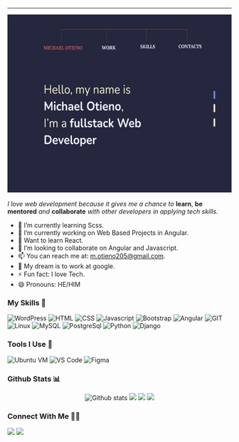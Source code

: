 <!--### Hi there 👋, I'm Michael Otieno-->
___

 [<img src="/port.png" alt="image" width="1000px" height="400px">](https://github.com/Michael-Otieno)<!--insert portfolio link-->

<!--#### Software Engineer
I can help you solve a software problem, build a product or grow an existing product.-->
_I love web development because it gives me a chance to_ **learn**, **be mentored** _and_ **collaborate** _with other developers in applying tech skills._

* :seedling: I’m currently learning Scss.
* :telescope: I’m currently working on Web Based Projects in Angular.
* :school: Want to learn React.
* :dancers: I’m looking to collaborate on Angular and Javascript.
* :mailbox: You can reach me at: m.otieno205@gmail.com. 
* :thought_balloon: My dream is to work at google.
* ⚡ Fun fact: I love Tech.
*  😄 Pronouns: HE/HIM 

### My Skills :rocket:
![WordPress](https://img.shields.io/badge/wordpress-%4479A1.svg?style=for-the-badge&logo=wordpress&logoColor=white&color=4479A1)
![HTML](https://img.shields.io/badge/html5-%3776AB.svg?style=for-the-badge&logo=html5&logoColor=white&color=E34F26)
![CSS](https://img.shields.io/badge/css3-%1572B6.svg?style=for-the-badge&logo=css3&logoColor=white&color=1572B6)
![Javascript](https://img.shields.io/badge/javscript-%F7DF1E.svg?style=for-the-badge&logo=javascript&logoColor=black&color=F7DF1E)
![Bootstrap](https://img.shields.io/badge/bootstrap-%3776AB.svg?style=for-the-badge&logo=bootstrap&logoColor=white&color=563D7C)
![Angular](https://img.shields.io/badge/angular-%7396.svg?style=for-the-badge&logo=angular&color=FF2D20)
![GIT](https://img.shields.io/badge/git-%3776AB.svg?style=for-the-badge&logo=git&logoColor=white&color=F05032)
![Linux](https://img.shields.io/badge/linux-%FCC624.svg?style=for-the-badge&logo=linux&logoColor=black&color=FCC624)
![MySQL](https://img.shields.io/badge/mysql-%4479A1.svg?style=for-the-badge&logo=mysql&logoColor=white&color=f29221)
![PostgreSql](https://img.shields.io/badge/postresql-%3776AB.svg?style=for-the-badge&logo=postgresql&logoColor=white&color=4479A1)
![Python](https://img.shields.io/badge/python-%3776AB.svg?style=for-the-badge&logo=python&logoColor=white&color=3776AB)
![Django](https://img.shields.io/badge/django-%7396.svg?style=for-the-badge&logo=django&logoColor=white&color=0C3C26)

### Tools I Use :wrench:
![Ubuntu VM](https://img.shields.io/badge/Ubuntu%20VM-E95420.svg?style=for-the-badge&logo=ubuntu&logoColor=white)
![VS Code](https://img.shields.io/badge/VS%20Code-007ACC.svg?&style=for-the-badge&logo=visual-studio-code&logoColor=white)
![Figma](https://img.shields.io/badge/figma-%777BB4.svg?style=for-the-badge&logo=figma&logoColor=white&color=0acf83)

### Github Stats :bar_chart:
<p align="center"> 
   <img height="180em" src="https://github-readme-stats.vercel.app/api?username=Michael-Otieno&show_icons=true&theme=radical" alt="Github stats" /> 
   <img height="180em" src="https://github-readme-streak-stats.herokuapp.com/?user=Michael-Otieno&theme=radical" /> 
   <img height="200em" src="https://activity-graph.herokuapp.com/graph?username=Michael-Otieno&theme=radical" /> 
   <img height="200em" src="https://github-readme-stats.vercel.app/api/top-langs/?username=Michael-Otieno&theme=radical" /> 
</p>


### Connect With Me 🤝🤝
[<img src="https://img.shields.io/badge/michael otieno-%230077B5.svg?&style=for-the-badge&logo=linkedin&logoColor=white" />](https://www.linkedin.com/in/michael-otieno-924157217/)
[<img src = "https://img.shields.io/badge/@justDoCode-%2320A1F1.svg?&style=for-the-badge&logo=twitter&logoColor=white">](https://twitter.com/justDoCode)
<!--[<img src = "https://img.shields.io/badge/aakarshteja-%181717.svg?&style=for-the-badge&logo=facebook&logoColor=white&color=1877F2">](https://www.facebook.com/aakarsh.teja)
[<img src = "https://img.shields.io/badge/aakarshteja-%181717.svg?&style=for-the-badge&logo=instagram&logoColor=white&color=E4405F">](https://www.instagram.com/aakarshteja/)









